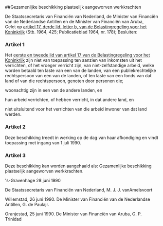 <meta http-equiv='Content-Type' content='text/html; charset=utf-8' />

##Gezamenlijke beschikking plaatselijk aangeworven werkkrachten

De Staatssecretaris van Financiën van Nederland, de Minister van Financiën van de Nederlandse Antillen en de Minister van Financiën van Aruba,  
Gelet op [artikel 17, derde lid, letter b, van de Belastingregeling voor het Koninkrijk](../../../../../../../rijkswet/belastingregeling/voor/het/koninkrijk/BWBR0002464/README.md) (Stb. 1964, 425; Publicatieblad 1964, nr. 178);
Besluiten:    

### Artikel  1  

Het [eerste en tweede lid van artikel 17 van de Belastingregeling voor het Koninkrijk](../../../../../../../rijkswet/belastingregeling/voor/het/koninkrijk/BWBR0002464/README.md) zijn niet van toepassing ten aanzien van inkomsten uit het verrichten, of het vroeger verricht zijn, van niet-zelfstandige arbeid, welke worden betaald ten laste van een van de landen, van een publiekrechtelijke rechtspersoon van een van de landen, of ten laste van een fonds van dat land of van die rechtspersoon, genoten door personen die; 

woonachtig zijn in een van de andere landen, en  

hun arbeid verrichten, of hebben verricht, in dat andere land, en  

niet uitsluitend voor het verrichten van die arbeid inwoner van dat land werden.   

### Artikel  2  

Deze beschikking treedt in werking op de dag van haar afkondiging en vindt toepassing met ingang van 1 juli 1990. 

### Artikel  3  

Deze beschikking kan worden aangehaald als: Gezamenlijke beschikking plaatselijk aangeworven werkkrachten. 

's-Gravenhage 
28 juni 1990    

De 
Staatssecretaris van Financiën van Nederland, 
M. J. J. vanAmelsvoort  

Willemstad, 26 juni 1990. De 
Minister van Financiën van de Nederlandse Antillen, 
G. de Paulajr. 

Oranjestad, 25 juni 1990. De 
Minister van Financiën van Aruba, 
G. P. Trinidad    
